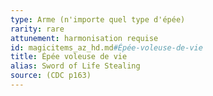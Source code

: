 ```yaml
---
type: Arme (n'importe quel type d'épée)
rarity: rare
attunement: harmonisation requise
id: magicitems_az_hd.md#Épée-voleuse-de-vie
title: Épée voleuse de vie
alias: Sword of Life Stealing
source: (CDC p163)
---
```


